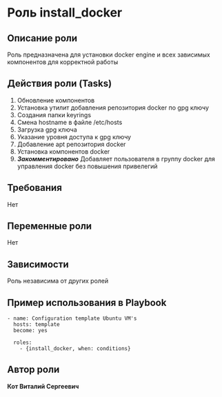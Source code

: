 Роль install_docker
=========

Описание роли
--------------

Роль предназначена для установки docker engine и всех зависимых компонентов для корректной работы

Действия роли (Tasks)
------------

1. Обновление компонентов
2. Установка утилит добавления репозитория docker по gpg ключу
3. Создания папки keyrings
4. Смена hostname в файле /etc/hosts
5. Загрузка gpg ключа 
6. Указание уровня доступа к gpg ключу
7. Добавление apt репозитория docker
8. Установка компонентов docker
9. ***Закомментировано*** Добавляет пользователя в группу docker для управления docker без повышения привелегий

Требования
------------

Нет

Переменные роли
--------------

Нет

Зависимости
------------

Роль независима от других ролей

Пример использования в Playbook
----------------

    - name: Configuration template Ubuntu VM's
      hosts: template
      become: yes
    
      roles:
        - {install_docker, when: conditions}

Автор роли
------------------

**Кот Виталий Сергеевич** <br>
